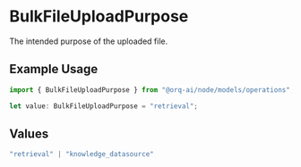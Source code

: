 # BulkFileUploadPurpose

The intended purpose of the uploaded file.

## Example Usage

```typescript
import { BulkFileUploadPurpose } from "@orq-ai/node/models/operations";

let value: BulkFileUploadPurpose = "retrieval";
```

## Values

```typescript
"retrieval" | "knowledge_datasource"
```